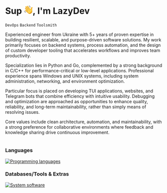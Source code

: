 # Sup <img align="bottom" src="assets/emojis/hello.png" width="28" alt="👋">, I'm LazyDev


`DevOps` `Backend` `Toolsmith` 

Experienced engineer from Ukraine with 5+ years of proven expertise in building resilient, scalable, and purpose-driven software solutions. My work primarily focuses on backend systems, process automation, and the design of custom developer tooling that accelerates workflows and improves team productivity.

Specialization lies in Python and Go, complemented by a strong background in C/C++ for performance-critical or low-level applications. Professional experience spans Windows and UNIX systems, including system administration, networking, and environment optimization.

Particular focus is placed on developing TUI applications, websites, and Telegram bots that combine efficiency with intuitive usability. Debugging and optimization are approached as opportunities to enhance quality, reliability, and long-term maintainability, rather than simply means of resolving issues.

Core values include clean architecture, automation, and maintainability, with a strong preference for collaborative environments where feedback and knowledge sharing drive continuous improvement.

#

### Languages
[![Programming languages](https://skillicons.dev/icons?i=python,go,c,cpp)](https://github.com/devbutlazy)

### Databases/Tools & Extras
[![System software](https://skillicons.dev/icons?i=linux,windows,cmake,git,docker,regex,django,fastapi,flask,postgres,mongodb,mysql&perline=6)](https://github.com/devbutlazy)

<!-- #

### GitHub Activity

<div>
  <img
    src="https://github-readme-stats.vercel.app/api?username=devbutlazy&theme=tokyonight&hide_border=true&include_all_commits=true&count_private=true&show_icons=true"
    width="420" height="200" style="object-fit: cover; display: inline-block; margin-right: 10px;" />

  <img
    src="https://streak-stats.vercel.app/?user=devbutlazy&theme=tokyonight&hide_border=true"
    width="420" height="200" style="object-fit: cover; display: inline-block;" />
</div> -->
<!-- 
<br>

<p align="center">
	<img src="https://raw.githubusercontent.com/catppuccin/catppuccin/main/assets/footers/gray0_ctp_on_line.svg?sanitize=true" />
</p> -->

